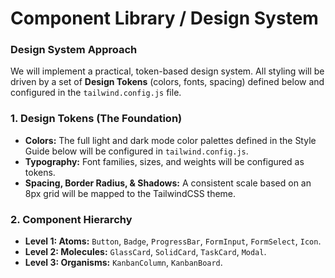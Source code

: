 # Component Library / Design System

### Design System Approach
We will implement a practical, token-based design system. All styling will be driven by a set of **Design Tokens** (colors, fonts, spacing) defined below and configured in the `tailwind.config.js` file.

### 1. Design Tokens (The Foundation)
*   **Colors:** The full light and dark mode color palettes defined in the Style Guide below will be configured in `tailwind.config.js`.
*   **Typography:** Font families, sizes, and weights will be configured as tokens.
*   **Spacing, Border Radius, & Shadows:** A consistent scale based on an 8px grid will be mapped to the TailwindCSS theme.

### 2. Component Hierarchy
*   **Level 1: Atoms:** `Button`, `Badge`, `ProgressBar`, `FormInput`, `FormSelect`, `Icon`.
*   **Level 2: Molecules:** `GlassCard`, `SolidCard`, `TaskCard`, `Modal`.
*   **Level 3: Organisms:** `KanbanColumn`, `KanbanBoard`.
